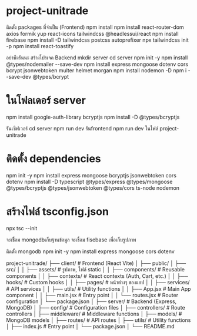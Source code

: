 # project-unitrade

ติดตั้ง packages ที่จำเป็น (Frontend)
npm install
npm install react-router-dom axios formik yup react-icons tailwindcss @headlessui/react
npm install firebase
npm install -D tailwindcss postcss autoprefixer
npx tailwindcss init -p
npm install react-toastify

อย่าพึงรันนะ
สร้างโปรเจค Backend
mkdir server
cd server
npm init -y
npm install @types/nodemailer --save-dev
npm install express mongoose dotenv cors bcrypt jsonwebtoken multer helmet morgan
npm install nodemon -D
npm i --save-dev @types/bcrypt

# ในโฟลเดอร์ server

npm install google-auth-library bcryptjs
npm install -D @types/bcryptjs

รันเซิฟเวอร์ cd server
npm run dev
รันfrontend npm run dev ในไฟล์ project-unitrade

# ติดตั้ง dependencies

npm init -y
npm install express mongoose bcryptjs jsonwebtoken cors dotenv
npm install -D typescript @types/express @types/mongoose @types/bcryptjs @types/jsonwebtoken @types/cors ts-node nodemon

# สร้างไฟล์ tsconfig.json

npx tsc --init

จะเชื่ิอม mongodbเก็บฐานข้อมูล
จะเชื่อม fisebase เพื่อเก็บรูปภาพ

ติดตั้ง mongodb
npm init -y
npm install express mongoose cors dotenv

project-unitrade/
├── client/ # Frontend (React Vite)
│ ├── public/
│ ├── src/
│ │ ├── assets/ # รูปภาพ, ไฟล์ static
│ │ ├── components/ # Reusable components
│ │ ├── contexts/ # React contexts (Auth, Cart, etc.)
│ │ ├── hooks/ # Custom hooks
│ │ ├── pages/ # หน้าต่างๆ ของแอป
│ │ ├── services/ # API services
│ │ ├── utils/ # Utility functions
│ │ ├── App.jsx # Main App component
│ │ ├── main.jsx # Entry point
│ │ └── routes.jsx # Router configuration
│ └── package.json
│
├── server/ # Backend (Express, MongoDB)
│ ├── config/ # Configuration files
│ ├── controllers/ # Route controllers
│ ├── middleware/ # Middleware functions
│ ├── models/ # MongoDB models
│ ├── routes/ # API routes
│ ├── utils/ # Utility functions
│ ├── index.js # Entry point
│ └── package.json
│
└── README.md
